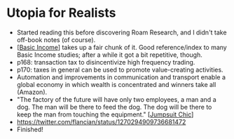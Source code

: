 # Utopia for Realists
- Started reading this before discovering Roam Research, and I didn't take off-book notes (of course).
- [[Basic Income]] takes up a fair chunk of it. Good reference/index to many Basic Income studies; after a while it got a bit repetitive, though.
- p168: transaction tax to disincentivize high frequency trading.
- p170: taxes in general can be used to promote value-creating activities.
- Automation and improvements in communication and transport enable a global economy in which wealth is concentrated and winners take all (Amazon).
- "The factory of the future will have only two employees, a man and a dog. The man will be there to feed the dog. The dog will be there to keep the man from touching the equipment." [[Jumpsuit Chic]]
- https://twitter.com/flancian/status/1270294909736681472
- Finished!

[//begin]: # "Autogenerated link references for markdown compatibility"
[Basic Income]: basic-income "basic-income"
[Jumpsuit Chic]: jumpsuit-chic "Jumpsuit Chic"
[//end]: # "Autogenerated link references"